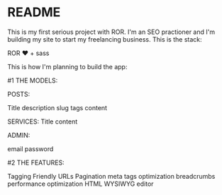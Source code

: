 # README

This is my first serious project with ROR. I'm an SEO practioner and I'm building my site to start my freelancing business. This is the stack: 

ROR :heart: + sass

This is how I'm planning to build the app:

#1 THE MODELS:

POSTS:

Title
description
slug
tags
content

SERVICES:
Title
content

ADMIN:

email
password

#2 THE FEATURES:

Tagging
Friendly URLs
Pagination
meta tags optimization
breadcrumbs
performance optimization
HTML WYSIWYG editor